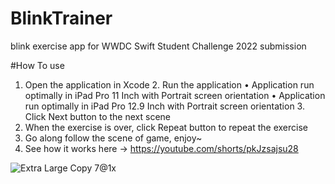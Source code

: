 # BlinkTrainer
blink exercise app for WWDC Swift Student Challenge 2022 submission

#How To use
1. Open the application in Xcode 2. Run the application
• Application run optimally in iPad Pro 11 Inch with Portrait screen orientation
• Application run optimally in iPad Pro 12.9 Inch with Portrait screen orientation 3. Click Next button to the next scene
4. When the exercise is over, click Repeat button to repeat the exercise
5. Go along follow the scene of game, enjoy~
6. See how it works here -> https://youtube.com/shorts/pkJzsajsu28

![Extra Large Copy 7@1x](https://user-images.githubusercontent.com/44209451/199147426-6d033d6f-feeb-4b13-8f80-de0e6e3648ef.png)
